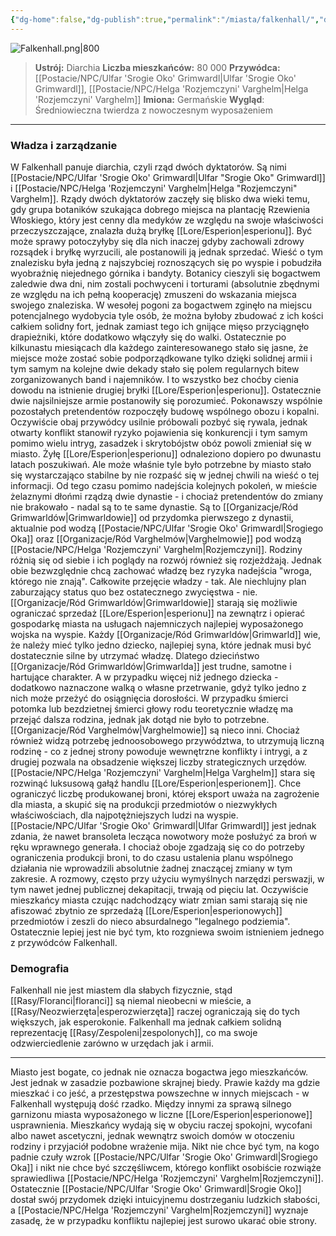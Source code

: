 ```yaml
---
{"dg-home":false,"dg-publish":true,"permalink":"/miasta/falkenhall/","dgPassFrontmatter":true}
---
```


![Falkenhall.png|800](/img/user/Vault/Grafiki/Lore/Falkenhall.png)

> **Ustrój:** Diarchia
> **Liczba mieszkańców:** 80 000
> **Przywódca:** [[Postacie/NPC/Ulfar 'Srogie Oko' Grimwardl\|Ulfar 'Srogie Oko' Grimwardl]], [[Postacie/NPC/Helga 'Rozjemczyni' Varghelm\|Helga 'Rozjemczyni' Varghelm]]
> **Imiona:** Germańskie
> **Wygląd**: Średniowieczna twierdza z nowoczesnym wyposażeniem

---

### Władza i zarządzanie

W Falkenhall panuje diarchia, czyli rząd dwóch dyktatorów. Są nimi [[Postacie/NPC/Ulfar 'Srogie Oko' Grimwardl\|Ulfar "Srogie Oko" Grimwardl]] i [[Postacie/NPC/Helga 'Rozjemczyni' Varghelm\|Helga "Rozjemczyni" Varghelm]]. Rządy dwóch dyktatorów zaczęły się blisko dwa wieki temu, gdy grupa botaników szukająca dobrego miejsca na plantację Rzewienia Włoskiego, który jest cenny dla medyków ze względu na swoje właściwości przeczyszczające, znalazła dużą bryłkę [[Lore/Esperion\|esperionu]]. Być może sprawy potoczyłyby się dla nich inaczej gdyby zachowali zdrowy rozsądek i bryłkę wyrzucili, ale postanowili ją jednak sprzedać. Wieść o tym znalezisku była jedną z najszybciej roznoszących się po wyspie i pobudziła wyobraźnię niejednego górnika i bandyty. Botanicy cieszyli się bogactwem zaledwie dwa dni, nim zostali pochwyceni i torturami (absolutnie zbędnymi ze względu na ich pełną kooperację) zmuszeni do wskazania miejsca swojego znaleziska. W wesołej pogoni za bogactwem zginęło na miejscu potencjalnego wydobycia tyle osób, że można byłoby zbudować z ich kości całkiem solidny fort, jednak zamiast tego ich gnijące mięso przyciągnęło drapieżniki, które dodatkowo włączyły się do walki. Ostatecznie po kilkunastu miesiącach dla każdego zainteresowanego stało się jasne, że miejsce może zostać sobie podporządkowane tylko dzięki solidnej armii i tym samym na kolejne dwie dekady stało się polem regularnych bitew zorganizowanych band i najemników. I to wszystko bez choćby cienia dowodu na istnienie drugiej bryłki [[Lore/Esperion\|esperionu]]. Ostatecznie dwie najsilniejsze armie postanowiły się porozumieć. Pokonawszy wspólnie pozostałych pretendentów rozpoczęły budowę wspólnego obozu i kopalni. Oczywiście obaj przywódcy usilnie próbowali pozbyć się rywala, jednak otwarty konflikt stanowił ryzyko pojawienia się konkurencji i tym samym pomimo wielu intryg, zasadzek i skrytobójstw obóz powoli zmieniał się w miasto. Żyłę [[Lore/Esperion\|esperionu]] odnaleziono dopiero po dwunastu latach poszukiwań. Ale może właśnie tyle było potrzebne by miasto stało się wystarczająco stabilne by nie rozpaść się w jednej chwili na wieść o tej informacji. Od tego czasu pomimo nadejścia kolejnych pokoleń, w mieście żelaznymi dłońmi rządzą dwie dynastie - i chociaż pretendentów do zmiany nie brakowało - nadal są to te same dynastie. Są to [[Organizacje/Ród Grimwarldów\|Grimwarldowie]] od przydomka pierwszego z dynastii, aktualnie pod wodzą [[Postacie/NPC/Ulfar 'Srogie Oko' Grimwardl\|Srogiego Oka]] oraz [[Organizacje/Ród Varghelmów\|Varghelmowie]] pod wodzą [[Postacie/NPC/Helga 'Rozjemczyni' Varghelm\|Rozjemczyni]]. Rodziny różnią się od siebie i ich poglądy na rozwój również się rozjeżdżają. Jednak obie bezwzględnie chcą zachować władzę bez ryzyka nadejścia "wroga, którego nie znają". Całkowite przejęcie władzy - tak. Ale niechlujny plan zaburzający status quo bez ostatecznego zwycięstwa - nie. [[Organizacje/Ród Grimwarldów\|Grimwarldowie]] starają się możliwie ograniczać sprzedaż [[Lore/Esperion\|esperionu]] na zewnątrz i opierać gospodarkę miasta na usługach najemniczych najlepiej wyposażonego wojska na wyspie. Każdy [[Organizacje/Ród Grimwarldów\|Grimwarld]] wie, że należy mieć tylko jedno dziecko, najlepiej syna, które jednak musi być dostatecznie silne by utrzymać władzę. Dlatego dzieciństwo [[Organizacje/Ród Grimwarldów\|Grimwarlda]] jest trudne, samotne i hartujące charakter. A w przypadku więcej niż jednego dziecka - dodatkowo naznaczone walką o własne przetrwanie, gdyż tylko jedno z nich może przeżyć do osiągnięcia dorosłości. W przypadku śmierci potomka lub bezdzietnej śmierci głowy rodu teoretycznie władzę ma przejąć dalsza rodzina, jednak jak dotąd nie było to potrzebne. [[Organizacje/Ród Varghelmów\|Varghelmowie]] są nieco inni. Chociaż również widzą potrzebę jednoosobowego przywództwa, to utrzymują liczną rodzinę - co z jednej strony powoduje wewnętrzne konflikty i intrygi, a z drugiej pozwala na obsadzenie większej liczby strategicznych urzędów. [[Postacie/NPC/Helga 'Rozjemczyni' Varghelm\|Helga Varghelm]] stara się rozwinąć luksusową gałąź handlu [[Lore/Esperion\|esperionem]]. Chce ograniczyć liczbę produkowanej broni, której eksport uważa na zagrożenie dla miasta, a skupić się na produkcji przedmiotów o niezwykłych właściwościach, dla najpotężniejszych ludzi na wyspie. [[Postacie/NPC/Ulfar 'Srogie Oko' Grimwardl\|Ulfar Grimwardl]] jest jednak zdania, że nawet bransoleta lecząca nowotwory może posłużyć za broń w ręku wprawnego generała. I chociaż oboje zgadzają się co do potrzeby ograniczenia produkcji broni, to do czasu ustalenia planu wspólnego działania nie wprowadzili absolutnie żadnej znaczącej zmiany w tym zakresie. A rozmowy, często przy użyciu wymyślnych narzędzi perswazji, w tym nawet jednej publicznej dekapitacji, trwają od pięciu lat. Oczywiście mieszkańcy miasta czując nadchodzący wiatr zmian sami starają się nie afiszować zbytnio ze sprzedażą [[Lore/Esperion\|esperionowych]] przedmiotów i zeszli do nieco absurdalnego "legalnego podziemia". Ostatecznie lepiej jest nie być tym, kto rozgniewa swoim istnieniem jednego z przywódców Falkenhall.

### Demografia

Falkenhall nie jest miastem dla słabych fizycznie, stąd [[Rasy/Floranci\|floranci]] są niemal nieobecni w mieście, a [[Rasy/Neozwierzęta\|esperozwierzęta]] raczej ograniczają się do tych większych, jak esperokonie. Falkenhall ma jednak całkiem solidną reprezentację [[Rasy/Zespoleni\|zespolonych]], co ma swoje odzwierciedlenie zarówno w urzędach jak i armii.

---

Miasto jest bogate, co jednak nie oznacza bogactwa jego mieszkańców. Jest jednak w zasadzie pozbawione skrajnej biedy. Prawie każdy ma gdzie mieszkać i co jeść, a przestępstwa powszechne w innych miejscach - w Falkenhall występują dość rzadko. Między innymi za sprawą silnego garnizonu miasta wyposażonego w liczne [[Lore/Esperion\|esperionowe]] usprawnienia. Mieszkańcy wydają się w obyciu raczej spokojni, wycofani albo nawet ascetyczni, jednak wewnątrz swoich domów w otoczeniu rodziny i przyjaciół podobne wrażenie mija. Nikt nie chce być tym, na kogo padnie czuły wzrok [[Postacie/NPC/Ulfar 'Srogie Oko' Grimwardl\|Srogiego Oka]] i nikt nie chce być szczęśliwcem, którego konflikt osobiście rozwiąże sprawiedliwa [[Postacie/NPC/Helga 'Rozjemczyni' Varghelm\|Rozjemczyni]]. Ostatecznie [[Postacie/NPC/Ulfar 'Srogie Oko' Grimwardl\|Srogie Oko]] dostał swój przydomek dzięki intuicyjnemu dostrzeganiu ludzkich słabości, a [[Postacie/NPC/Helga 'Rozjemczyni' Varghelm\|Rozjemczyni]] wyznaje zasadę, że w przypadku konfliktu najlepiej jest surowo ukarać obie strony.

<!--
Przykłady imion:
	Mężczyźni - elita: Eirik Thalgrun, Wulfric Dreimund, Sigbrand Kolvarn, Aldric Thornevald, Halrik Fenvar, Oswin Dornharth, Baldar Kurnheim, Dagrim Halberund, Fendric Stornwald, Hrodgar Velmarn
	
	Kobiety - elita: Sigrun Marnhild, Thyra Volkendal, Astrid Helmvar, Brynja Dorthvald, Hilda Fenmarch, Eira Ulfswyn, Gudla Vernhild, Inga Tharwen, Freyda Skornhelm, Yseldra Dunvarn
	
	Mężczyźni: Ulf, Brand, Harek, Drogan, Wulf, Thorik, Einar, Skeld, Arn
	
	Kobiety: Thora, Ylva, Sif, Bryn, Runa, Hilda, Gerta, Astri, Elga, Vala

Opis na sesję - z zewnątrz
	Miasto widać z oddali jako kamienną bryłę na tle wzgórz — masywną, pozbawioną wdzięku, ale budzącą szacunek. Mury są wysokie, ciemnoszare, lekko pochylone do środka, jakby same chciały zatrzymać to, co w środku. Żadnych sztandarów, żadnych znaków przynależności. Tylko kamień i strażnice. Przed murami rozciąga się stary teren bitewny — dziś porośnięty skarlałą roślinnością, z gdzieniegdzie widocznymi drewnianymi kołkami, wbitymi niegdyś na szybko w ziemię. Kilka sylwetek krząta się między tym wszystkim — może pasterze, może szabrownicy, może obie te rzeczy naraz. W oddali majaczy coś, co przypomina szyb kopalniany — rdzawe rusztowanie, które raz po raz zaskrzypi pod porywem wiatru. Nad wszystkim unosi się ledwie wyczuwalny zapach metalu i dymu. Falkenhall nie zaprasza. Ono tylko nie zamyka bram… jeszcze.

Opis na sesję - wewnątrz
	Wnętrze miasta wita was ciężkim powietrzem i osobliwą ciszą — nie dosłowną, ale jakby przytłumioną, jakby ktoś ściszył świat o kilka tonów. Ludzie są, chodzą, mówią — ale robią to jakby szybciej, z mniejszą ilością zbędnych gestów. Uliczny gwar przypomina śpiew ptaków po burzy: niby normalny, ale coś w nim nie gra. Tu i ówdzie słychać wyraźne komendy wartowników, stukot butów na patrolu, uderzenie metalowego drzewca o bruk. Przy jednym z placów, na specjalnie wyeksponowanym podeście, stoi postać w zardzewiałej klatce — raczej trup niż człowiek, z szyją przełamującą się w nienaturalnym kącie. Na klatce widnieje tabliczka z prostym napisem: “Sprzedawał broń wrogom miasta.” W mieście widać porządek, nawet pewien dobrobyt, ale też coś trudnego do nazwania – jakby każdy mieszkaniec był jednocześnie gospodarzem i zakładnikiem własnego życia. Falkenhall nie straszy otwarcie. Ono przypomina, że pamięta.
-->